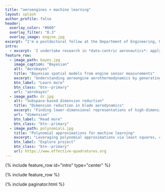 ```yaml
---
title: "aeroengines + machine learning"
layout: splash
author_profile: false
header:
  overlay_color: "#000"
  overlay_filter: "0.3"
  overlay_image: engine.jpg
excerpt: "I'm a postdoctoral fellow at the Department of Engineering, University of Cambridge and also a Group Leader in the Data-Centric Engineering Programme at the Alan Turing Institute. My team's research is funded by Rolls-Royce plc, the Lloyd's Register Foundation and UK Research and Innovation."
intro: 
  - excerpt: 'I undertake research in *data-centric aeronautics*: applying existing, and developing novel, data-driven algorithms in **turbomachinery aerothermodynamics** and **machine learning** for better aerodynamic inference and decision-making. My research interests vary from statistical theory and numerical linear algebra to turbomachinery applications. Explore my current projects below.'
feature_row:
  - image_path: bayes.jpg
    image_caption: "Bayesian"
    alt: "Aerobayes"
    title: "Bayesian spatial models from engine sensor measurements"
    excerpt: "Understanding aeroengine aerothermodynamics by generating spatial fields of temperature and pressure based on sensor measurements."
    btn_label: "Learn more"
    btn_class: "btn--primary"
    url: "aerobayes"
  - image_path: dr.jpg
    alt: "Subspace-based dimension reduction"
    title: "Dimension reduction in blade aerodynamics"
    excerpt: "Finding lower-dimensional representations of high-dimensional design spaces for the aerodynamic design and manufacturing of aeroengine blades."
    url: "dimension"
    btn_label: "Read more"
    btn_class: "btn--primary"
  - image_path: polynomials.jpg
    title: "Polynomial approximations for machine learning"
    excerpt: "Leveraging polynomial approximations via least squares, compressive sensing and numerical integration rules for statistical inference, design guidance and learning."
    btn_label: "Explore project"
    btn_class: "btn--primary"
    url: https://www.effective-quadratures.org
---
```


{% include feature_row id="intro" type="center" %}

{% include feature_row %}

{% include paginator.html %}
